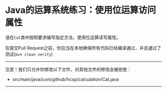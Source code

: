 # Java的运算系统练习：使用位运算访问属性

请在`Cat`类中按照要求编写指定方法，使用位运算读写属性。

在提交Pull Request之前，你应当在本地确保所有代码已经编译通过，并且通过了测试(`mvn clean verify`)

-----
注意！我们只允许你修改以下文件，对其他文件的修改会被拒绝：
- src/main/java/com/github/hcsp/calculation/Cat.java
-----

